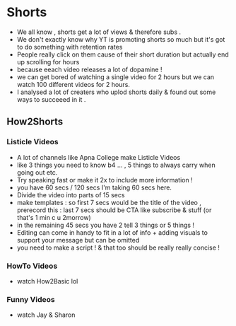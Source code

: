 # Shorts
- We all know , shorts get a lot of views & therefore subs .
- We don't exactly know why YT is promoting shorts so much but it's got to do something with retention rates
- People really click on them cause of their short duration but actually end up scrolling for hours
- because eeach video releases a lot of dopamine ! 
- we can get bored of watching a single video for 2 hours but we can watch 100 different videos for 2 hours.
- I analysed a lot of creaters who uplod shorts daily & found out some ways to succeeed in it .
## How2Shorts
### Listicle Videos
- A lot of channels like Apna College make Listicle Videos 
- like 3 things you need to know b4 ... , 5 things to always carry when going out etc.
- Try speaking fast or make it 2x to include more information !
- you have 60 secs / 120 secs I'm taking 60 secs here.
- Divide the video into parts of 15 secs 
- make templates : so first 7 secs would be the title of the video , prerecord this : last 7 secs should be CTA like subscribe & stuff (or that's 1 min c u 2morrow)
- in the remaining 45 secs you have 2 tell 3 things or 5 things !
- Editing can come in handy to fit in a lot of info + adding visuals to support your message but can be omitted 
- you need to make a script ! & that too should be really really concise !

### HowTo Videos
- watch How2Basic lol
### Funny Videos
- watch Jay & Sharon


